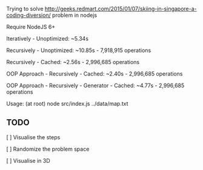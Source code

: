 Trying to solve http://geeks.redmart.com/2015/01/07/skiing-in-singapore-a-coding-diversion/ problem in nodejs

Require NodeJS 6+

Iteratively - Unoptimized: ~5.34s

Recursively - Unoptimized: ~10.85s - 7,918,915 operations

Recursively - Cached: ~2.56s - 2,996,685 operations

OOP Approach - Recursively - Cached: ~2.40s - 2,996,685 operations

OOP Approach - Recursively - Generator - Cached: ~4.77s - 2,996,685 operations

Usage: (at root) node src/index.js ../data/map.txt

## TODO

[ ] Visualise the steps

[ ] Randomize the problem space

[ ] Visualise in 3D
